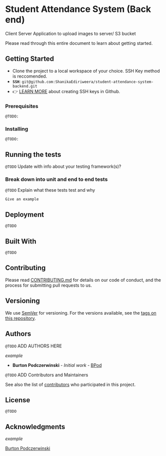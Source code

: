# Student Attendance System (Back end)

Client Server Application to upload images to server/ S3 bucket

Please read through this entire document to learn about getting started.

## Getting Started

- Clone the project to a local workspace of your choice. SSH Key method is reccomended.
- **`SSH`**: `git@github.com:ShanikaEdiriweera/student-attendance-system-backend.git`
- :point_right: [LEARN MORE](https://help.github.com/articles/connecting-to-github-with-ssh/) about creating SSH keys in Github.

### Prerequisites

`@TODO:`

### Installing

`@TODO:`

## Running the tests

`@TODO` Update with info about your testing framework(s)?

### Break down into unit and end to end tests

`@TODO` Explain what these tests test and why

```
Give an example
```

## Deployment

`@TODO`

## Built With

`@TODO`

## Contributing

Please read [CONTRIBUTING.md](CONTRIBUTING.md) for details on our code of conduct, and the process for submitting pull requests to us.

## Versioning

We use [SemVer](http://semver.org/) for versioning. For the versions available, see the [tags on this repository](https://github.com/ShanikaEdiriweera/student-attendance-system-backend/tags).

## Authors

`@TODO` ADD AUTHORS HERE

_example_

- **Burton Podczerwinski** - _Initial work_ - [BPod](https://github.com/bpod)

`@TODO` ADD Contributors and Maintainers

See also the list of [contributors](https://github.com/ShanikaEdiriweera/student-attendance-system-backend/graphs/contributors) who participated in this project.

## License

`@TODO`

## Acknowledgments

_example_

[Burton Podczerwinski](https://github.com/bpod)
